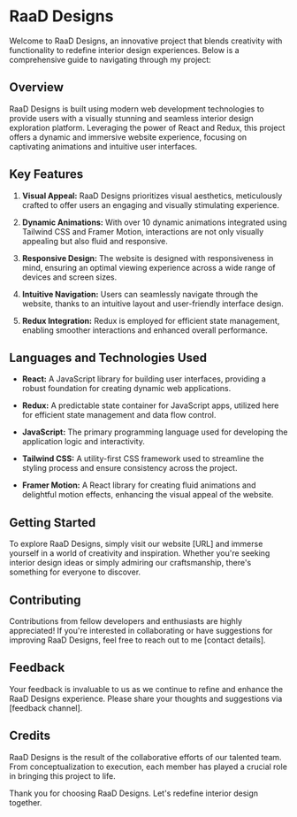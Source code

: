 # RaaD Designs

Welcome to RaaD Designs, an innovative project that blends creativity with functionality to redefine interior design experiences. Below is a comprehensive guide to navigating through my project:

## Overview
RaaD Designs is built using modern web development technologies to provide users with a visually stunning and seamless interior design exploration platform. Leveraging the power of React and Redux, this project offers a dynamic and immersive website experience, focusing on captivating animations and intuitive user interfaces.

## Key Features
1. **Visual Appeal:** RaaD Designs prioritizes visual aesthetics, meticulously crafted to offer users an engaging and visually stimulating experience.
   
2. **Dynamic Animations:** With over 10 dynamic animations integrated using Tailwind CSS and Framer Motion, interactions are not only visually appealing but also fluid and responsive.
   
3. **Responsive Design:** The website is designed with responsiveness in mind, ensuring an optimal viewing experience across a wide range of devices and screen sizes.
   
4. **Intuitive Navigation:** Users can seamlessly navigate through the website, thanks to an intuitive layout and user-friendly interface design.
   
5. **Redux Integration:** Redux is employed for efficient state management, enabling smoother interactions and enhanced overall performance.

## Languages and Technologies Used
- **React:** A JavaScript library for building user interfaces, providing a robust foundation for creating dynamic web applications.
  
- **Redux:** A predictable state container for JavaScript apps, utilized here for efficient state management and data flow control.
  
- **JavaScript:** The primary programming language used for developing the application logic and interactivity.
  
- **Tailwind CSS:** A utility-first CSS framework used to streamline the styling process and ensure consistency across the project.
  
- **Framer Motion:** A React library for creating fluid animations and delightful motion effects, enhancing the visual appeal of the website.

## Getting Started
To explore RaaD Designs, simply visit our website [URL] and immerse yourself in a world of creativity and inspiration. Whether you're seeking interior design ideas or simply admiring our craftsmanship, there's something for everyone to discover.

## Contributing
Contributions from fellow developers and enthusiasts are highly appreciated! If you're interested in collaborating or have suggestions for improving RaaD Designs, feel free to reach out to me [contact details].

## Feedback
Your feedback is invaluable to us as we continue to refine and enhance the RaaD Designs experience. Please share your thoughts and suggestions via [feedback channel].

## Credits
RaaD Designs is the result of the collaborative efforts of our talented team. From conceptualization to execution, each member has played a crucial role in bringing this project to life.

Thank you for choosing RaaD Designs. Let's redefine interior design together.
